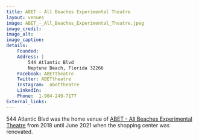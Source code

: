 ```yaml
---
title: ABET - All Beaches Experimental Theatre
layout: venues
image: ABET_-_All_Beaches_Experimental_Theatre.jpeg
image_credit:
image_alt:
image_caption:
details:
    Founded: 
    Address: |
        544 Atlantic Blvd
        Neptune Beach, Florida 32266
    Facebook: ABETtheatre
    Twitter: ABETtheatre
    Instagram: 	abettheatre
    LinkedIn: 
    Phone: 	1-904-249-7177
External_links:
---
```

544 Atlantic Blvd was the home venue of [ABET - All Beaches Experimental Theatre](/theatres/ABET_-_All_Beaches_Experimental_Theatre) from 2018 until June 2021 when the shopping center was renovated.